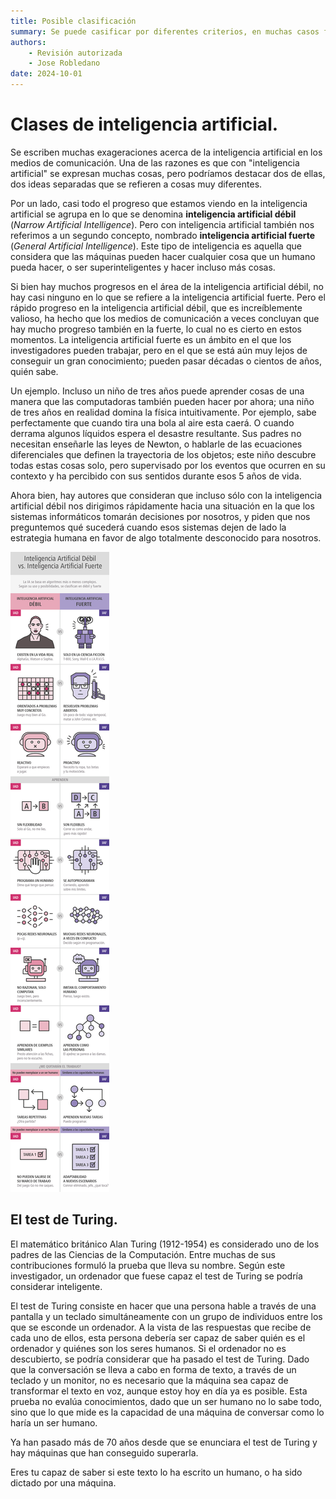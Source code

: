 ```yaml
--- 
title: Posible clasificación
summary: Se puede casificar por diferentes criterios, en muchas casos filosóficos y poco contrastables, pero la clasificación otorga un dominio ficticio sobre el conocimiento.
authors:
    - Revisión autorizada
    - Jose Robledano
date: 2024-10-01
---
```

# Clases de inteligencia artificial.
Se escriben muchas exageraciones acerca de la inteligencia artificial en los medios de comunicación. Una de las razones es que con "inteligencia artificial" se expresan muchas cosas, pero podríamos destacar dos de ellas, dos ideas separadas que se refieren a cosas muy diferentes.

Por un lado, casi todo el progreso que estamos viendo en la inteligencia artificial se agrupa en lo que se denomina **inteligencia artificial débil** (*Narrow Artificial Intelligence*). Pero con inteligencia artificial también nos referimos a un segundo concepto, nombrado **inteligencia artificial fuerte** (*General Artificial Intelligence*). Este tipo de inteligencia es aquella que considera que las máquinas pueden hacer cualquier cosa que un humano pueda hacer, o ser superinteligentes y hacer incluso más cosas.

Si bien hay muchos progresos en el área de la inteligencia artificial débil, no hay casi ninguno en lo que se refiere a la inteligencia artificial fuerte. Pero el rápido progreso en la inteligencia artificial débil, que es increíblemente valioso, ha hecho que los medios de comunicación a veces concluyan que hay mucho progreso también en la fuerte, lo cual no es cierto en estos momentos. La inteligencia artificial fuerte es un ámbito en el que los investigadores pueden trabajar, pero en el que se está aún muy lejos de conseguir un gran conocimiento; pueden pasar décadas o cientos de años, quién sabe.

Un ejemplo. Incluso un niño de tres años puede aprender cosas de una manera que las computadoras también pueden hacer por ahora; una niño de tres años en realidad domina la física intuitivamente. Por ejemplo, sabe perfectamente que cuando tira una bola al aire esta caerá. O cuando derrama algunos líquidos espera el desastre resultante. Sus padres no necesitan enseñarle las leyes de Newton, o hablarle de las ecuaciones diferenciales que definen la trayectoria de los objetos; este niño descubre todas estas cosas solo, pero supervisado por los eventos que ocurren en su contexto y ha percibido con sus sentidos durante esos 5 años de vida.

Ahora bien, hay autores que consideran que incluso sólo con la inteligencia artificial débil nos dirigimos rápidamente hacia una situación en la que los sistemas informáticos tomarán decisiones por nosotros, y piden que nos preguntemos qué sucederá cuando esos sistemas dejen de lado la estrategia humana en favor de algo totalmente desconocido para nosotros.

![IA débil vs IA fuerte](images/IA-infografia.png)

## El test de Turing.
El matemático británico Alan Turing (1912-1954) es considerado uno de los padres de las Ciencias de la Computación. Entre muchas de sus contribuciones formuló la prueba que lleva su nombre. Según este investigador, un ordenador que fuese capaz el test de Turing se podría considerar inteligente.

El test de Turing consiste en hacer que una persona hable a través de una pantalla y un teclado simultáneamente con un grupo de individuos entre los que se esconde un ordenador. A la vista de las respuestas que recibe de cada uno de ellos, esta persona debería ser capaz de saber quién es el ordenador y quiénes son los seres humanos. Si el ordenador no es descubierto, se podría considerar que ha pasado el test de Turing. Dado que la conversación se lleva a cabo en forma de texto, a través de un teclado y un monitor, no es necesario que la máquina sea capaz de transformar el texto en voz, aunque estoy hoy en día ya es posible. Esta prueba no evalúa conocimientos, dado que un ser humano no lo sabe todo, sino que lo que mide es la capacidad de una máquina de conversar como lo haría un ser humano.

Ya han pasado más de 70 años desde que se enunciara el test de Turing y hay máquinas que han conseguido superarla.

Eres tu capaz de saber si este texto lo ha escrito un humano, o ha sido dictado por una máquina.